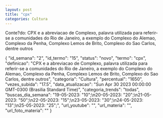 ```yaml
---
layout: post
title: "cpx"
categories: Cultura
---
```

Conte?do: CPX e a abreviacao de Complexo, palavra utilizada para referir-se a comunidades do Rio de Janeiro, a exemplo do Complexo do Alemao, Complexo da Penha, Complexo Lemos de Brito, Complexo do Sao Carlos, dentre outros

{
  "id_semana": "2",
  "id_termo": "15",
  "status": "novo",
  "termo": "cpx",
  "definicao": "CPX e a abreviacao de Complexo, palavra utilizada para referir-se a comunidades do Rio de Janeiro, a exemplo do Complexo do Alemao, Complexo da Penha, Complexo Lemos de Brito, Complexo do Sao Carlos, dentre outros",
  "categoria": "Cultura",
  "percentual": "1650",
  "vezes_subida": "17.5",
  "data_atualizacao": "Sun Apr 30 2023 00:00:00 GMT-0300 (Brasilia Standard Time)",
  "categoria_trends": "todas",
  "buscas_dia_semana": "19-05-2023: \"10\";\n20-05-2023: \"20\";\n21-05-2023: \"50\";\n22-05-2023: \"15\";\n23-05-2023: \"30\";\n24-05-2023: \"13\";\n25-05-2023: \"25\";",
  "url_youtube": "",
  "url_materia": "",
  "url_foto_materia": ""
}